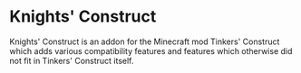 # Knights' Construct

Knights' Construct is an addon for the Minecraft mod Tinkers' Construct which adds various compatibility features and features which otherwise did not fit in Tinkers' Construct itself.